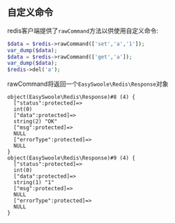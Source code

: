 ## 自定义命令
redis客户端提供了`rawCommand`方法以供使用自定义命令:  

```php
$data = $redis->rawCommand(['set','a','1']);
var_dump($data);
$data = $redis->rawCommand(['get','a']);
var_dump($data);
$redis->del('a');
```
rawCommand将返回一个`EasySwoole\Redis\Response`对象
```
object(EasySwoole\Redis\Response)#8 (4) {
  ["status":protected]=>
  int(0)
  ["data":protected]=>
  string(2) "OK"
  ["msg":protected]=>
  NULL
  ["errorType":protected]=>
  NULL
}
object(EasySwoole\Redis\Response)#9 (4) {
  ["status":protected]=>
  int(0)
  ["data":protected]=>
  string(1) "1"
  ["msg":protected]=>
  NULL
  ["errorType":protected]=>
  NULL
}
```
